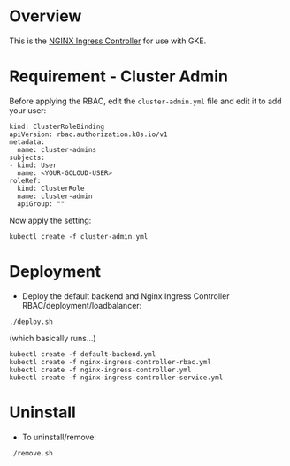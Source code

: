 # Overview

This is the [NGINX Ingress Controller](https://github.com/kubernetes/ingress-nginx) for use with GKE.

# Requirement - Cluster Admin

Before applying the RBAC, edit the `cluster-admin.yml` file and edit it to add your user:

```
kind: ClusterRoleBinding
apiVersion: rbac.authorization.k8s.io/v1
metadata:
  name: cluster-admins
subjects:
- kind: User
  name: <YOUR-GCLOUD-USER>
roleRef:
  kind: ClusterRole
  name: cluster-admin
  apiGroup: ""
```

Now apply the setting:

```
kubectl create -f cluster-admin.yml
```

# Deployment

- Deploy the default backend and Nginx Ingress Controller RBAC/deployment/loadbalancer:

```
./deploy.sh
```

(which basically runs...)

```
kubectl create -f default-backend.yml
kubectl create -f nginx-ingress-controller-rbac.yml
kubectl create -f nginx-ingress-controller.yml
kubectl create -f nginx-ingress-controller-service.yml
```

# Uninstall

- To uninstall/remove:

```
./remove.sh
```
